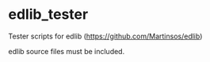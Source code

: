 # edlib_tester
Tester scripts for edlib (https://github.com/Martinsos/edlib)

edlib source files must be included.
